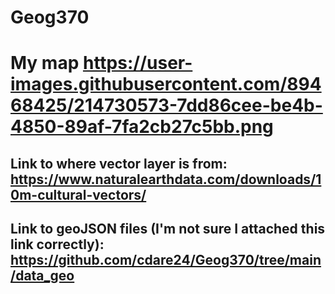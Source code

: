 # Geog370  

# My map https://user-images.githubusercontent.com/89468425/214730573-7dd86cee-be4b-4850-89af-7fa2cb27c5bb.png

## Link to where vector layer is from: https://www.naturalearthdata.com/downloads/10m-cultural-vectors/

## Link to geoJSON files (I'm not sure I attached this link correctly): https://github.com/cdare24/Geog370/tree/main/data_geo